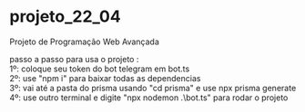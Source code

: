 # projeto_22_04
Projeto de Programação Web Avançada 

passo a passo para usa o projeto : <br>
1º: coloque seu token do bot telegram em bot.ts <br>
2º: use "npm i" para baixar todas as dependencias <br>
3º: vai até a pasta do prisma usando "cd prisma" e use npx prisma generate <br>
4º: use outro terminal e digite "npx nodemon .\bot.ts" para rodar o projeto
